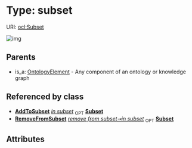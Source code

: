 
# Type: subset




URI: [ocl:Subset](http://w3id.org/oclSubset)


![img](http://yuml.me/diagram/nofunky;dir:TB/class/[AddToSubset]++-%20in%20subset(i)%200..1>[Subset],[RemoveFromSubset]++-%20in%20subset%200..1>[Subset],[OntologyElement]^-[Subset],[RemoveFromSubset],[OntologyElement],[AddToSubset])

## Parents

 *  is_a: [OntologyElement](OntologyElement.md) - Any component of an ontology or knowledge graph

## Referenced by class

 *  **[AddToSubset](AddToSubset.md)** *[in subset](in_subset.md)*  <sub>OPT</sub>  **[Subset](Subset.md)**
 *  **[RemoveFromSubset](RemoveFromSubset.md)** *[remove from subset➞in subset](remove_from_subset_in_subset.md)*  <sub>OPT</sub>  **[Subset](Subset.md)**

## Attributes

